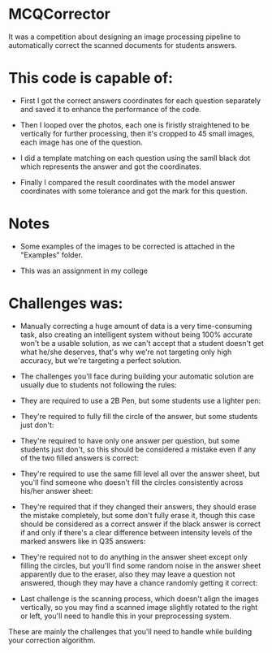 # MCQCorrector
It was a competition about designing an image processing pipeline to automatically correct the scanned documents for students answers.

# This code is capable of:
- First I got the correct answers coordinates for each question separately and saved it to enhance the performance of the code.

- Then I looped over the photos, each one is firistly straightened to be vertically for further processing, then it's cropped to 45 small images, each image has one of the question.

- I did a template matching on each question using the samll black dot which represents the answer and got the coordinates.

- Finally I compared the result coordinates with the model answer coordinates with some tolerance and got the mark for this question.

# Notes
- Some examples of the images to be corrected is attached in the "Examples" folder.

- This was an assignment in my college


# Challenges was:
- Manually correcting a huge amount of data is a very time-consuming task, also creating an intelligent system without being 100% accurate won't be a usable solution, as we can't accept that a student doesn't get what he/she deserves, that's why we're not targeting only high accuracy, but we're targeting a perfect solution.

- The challenges you'll face during building your automatic solution are usually due to students not following the rules:

- They are required to use a 2B Pen, but some students use a lighter pen:

- They're required to fully fill the circle of the answer, but some students just don't:

- They're required to have only one answer per question, but some students just don't, so this should be considered a mistake even if any of the two filled answers is correct:

- They're required to use the same fill level all over the answer sheet, but you'll find someone who doesn't fill the circles consistently across his/her answer sheet:

- They're required that if they changed their answers, they should erase the mistake completely, but some don't fully erase it, though this case should be considered as a correct answer if the black answer is correct if and only if there's a clear difference between intensity levels of the marked answers like in Q35 answers:

- They're required not to do anything in the answer sheet except only filling the circles, but you'll find some random noise in the answer sheet apparently due to the eraser, also they may leave a question not answered, though they may have a chance randomly getting it correct:

- Last challenge is the scanning process, which doesn't align the images vertically, so you may find a scanned image slightly rotated to the right or left, you'll need to handle this in your preprocessing system.

These are mainly the challenges that you'll need to handle while building your correction algorithm.
